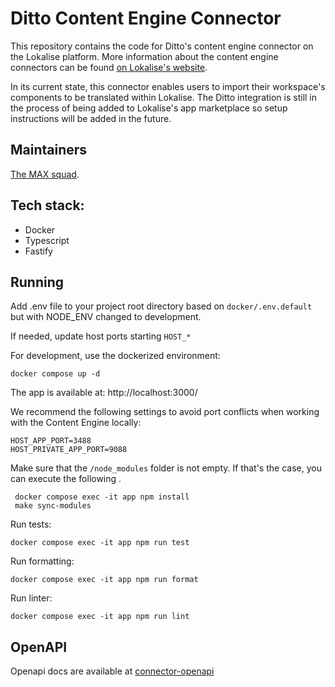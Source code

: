 # Ditto Content Engine Connector

This repository contains the code for Ditto's content engine connector on the Lokalise platform. More information about the content engine connectors can be found [on Lokalise's website](https://developers.lokalise.com/docs/lokalise-engines#content-engine).

In its current state, this connector enables users to import their workspace's components to be translated within Lokalise. The Ditto integration is still in the process of being added to Lokalise's app marketplace so setup instructions will be added in the future.

## Maintainers
 [The MAX squad](https://lokalise.atlassian.net/wiki/spaces/PDE/pages/2501345749/MAX+Squad+-+Marketing+Persona+Experience).

## Tech stack:

- Docker
- Typescript
- Fastify

## Running

Add .env file to your project root directory based on `docker/.env.default` but with NODE_ENV changed to development.

If needed, update host ports starting `HOST_*`

For development, use the dockerized environment:

`docker compose up -d`

The app is available at: http://localhost:3000/

We recommend the following settings to avoid port conflicts when working with the Content Engine locally:

```
HOST_APP_PORT=3488
HOST_PRIVATE_APP_PORT=9088
```

Make sure that the `/node_modules` folder is not empty.
If that's the case, you can execute the following .

```
 docker compose exec -it app npm install
 make sync-modules
```

Run tests:

`docker compose exec -it app npm run test`

Run formatting:

`docker compose exec -it app npm run format`

Run linter:

`docker compose exec -it app npm run lint`

## OpenAPI

Openapi docs are available at [connector-openapi](https://github.com/lokalise/connector-openapi/blob/master/postman/schemas/schema.yaml)
